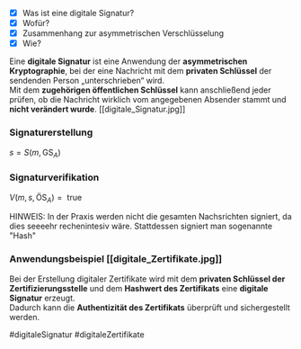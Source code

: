 - [x] Was ist eine digitale Signatur?
- [x] Wofür?
- [x] Zusammenhang zur asymmetrischen Verschlüsselung
- [x] Wie?

Eine **digitale Signatur** ist eine Anwendung der **asymmetrischen Kryptographie**, bei der eine Nachricht mit dem **privaten Schlüssel** der sendenden Person „unterschrieben“ wird.  
Mit dem **zugehörigen öffentlichen Schlüssel** kann anschließend jeder prüfen, ob die Nachricht wirklich vom angegebenen Absender stammt und **nicht verändert wurde**.
[[digitale_Signatur.jpg]]
### Signaturerstellung 
$s = S(m, \text{GS}_A)$

### Signaturverifikation
$V(m, s, \text{ÖS}_A) {=} \text{ true}$

HINWEIS: In der Praxis werden nicht die gesamten Nachsrichten signiert, da dies seeeehr rechenintesiv wäre. Stattdessen signiert man sogenannte "Hash" 

### Anwendungsbeispiel [[digitale_Zertifikate.jpg]]
Bei der Erstellung digitaler Zertifikate wird mit dem **privaten Schlüssel der Zertifizierungsstelle** und dem **Hashwert des Zertifikats** eine **digitale Signatur** erzeugt.  
Dadurch kann die **Authentizität des Zertifikats** überprüft und sichergestellt werden.

#digitaleSignatur #digitaleZertifikate
